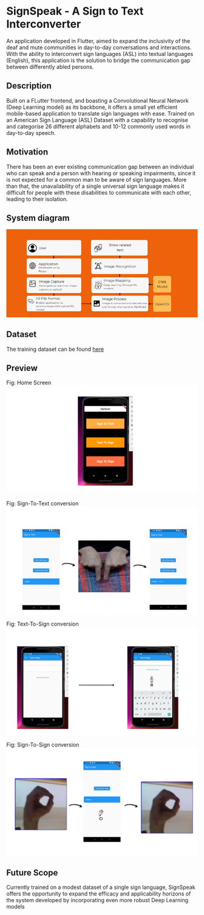 # SignSpeak - A Sign to Text Interconverter

An application developed in Flutter, aimed to expand the inclusivity of the deaf and mute communities in day-to-day conversations and interactions. With the ability to interconvert sign languages (ASL) into textual languages (English), this application is the solution to bridge the communication gap between differently abled persons.

## Description
Built on a FLutter frontend, and boasting a Convolutional Neural Network (Deep Learning model) as its backbone, it offers a small yet efficient mobile-based application to translate sign languages with ease. Trained on an American Sign Language (ASL) Dataset with a capability to recognise and categorise 26 different alphabets and 10-12 commonly used words in day-to-day speech.  

## Motivation
There has been an ever existing communication gap between an individual who can speak and a person with hearing or speaking impairments, since it is not expected for a common man to be aware of sign languages. More than that, the unavailability of a single universal sign language makes it difficult for people with these disabilities to communicate with each other, leading to their isolation.

## System diagram
![System Diagram](https://github.com/omkar3012/SignSpeak/blob/master/System_Diagram.png?raw=true)

## Dataset
The training dataset can be found [here](https://www.kaggle.com/datasets/ayuraj/asl-dataset)

## Preview
Fig: Home Screen
![Home Screen](https://github.com/omkar3012/SignSpeak/blob/master/Preview_Home_Screen.png?raw=true)

Fig: Sign-To-Text conversion
![Sign-To-Text](https://github.com/omkar3012/SignSpeak/blob/master/Preview_Sign_To_Text.png?raw=true)

Fig: Text-To-Sign conversion
![Text-To-Sign](https://github.com/omkar3012/SignSpeak/blob/master/Preview_Text_To_Sign.png?raw=true)

Fig: Sign-To-Sign conversion
![Sign-To-Sign](https://github.com/omkar3012/SignSpeak/blob/master/Preview_Sign_To_Sign.png?raw=true)

## Future Scope
Currently trained on a modest dataset of a single sign language, SignSpeak offers the opportunity to expand the efficacy and applicability horizons of the system developed by incorporating even more robust Deep Learning models
